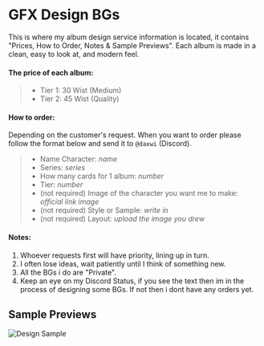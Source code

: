 # GFX Design BGs
This is where my album design service information is located, it contains "Prices, How to Order, Notes & Sample Previews".
Each album is made in a clean, easy to look at, and modern feel.

#### The price of each album:
> - Tier 1: 30 Wist (Medium)
> - Tier 2: 45 Wist (Quality)

#### How to order:
Depending on the customer's request. When you want to order please follow the format below and send it to `@daxwi` (Discord).
> - Name Character: *name*
> - Series: *series*
> - How many cards for 1 album: *number*
> - Tier: *number*
> - (not required) Image of the character you want me to make: *official link image*
> - (not required) Style or Sample: *write in*
> - (not required) Layout: *upload the image you drew*

#### Notes: 
1. Whoever requests first will have priority, lining up in turn.
2. I often lose ideas, wait patiently until I think of something new.
3. All the BGs i do are "Private".
4. Keep an eye on my Discord Status, if you see the text then im in the process of designing some BGs. If not then i dont have any orders yet.

## Sample Previews
![Design Sample](https://github.com/user-attachments/assets/a9f9a539-9200-451d-a43d-028db0d3f16b)
